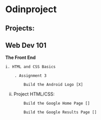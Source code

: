 # Odinproject

## Projects:

## Web Dev 101

**The Front End**

    i. HTML and CSS Basics
    
        . Assignment 3
        
            Build the Android Logo [X]  
            
    ii. Project HTML/CSS:
    
            Build the Google Home Page []
            
            Build the Google Results Page []
